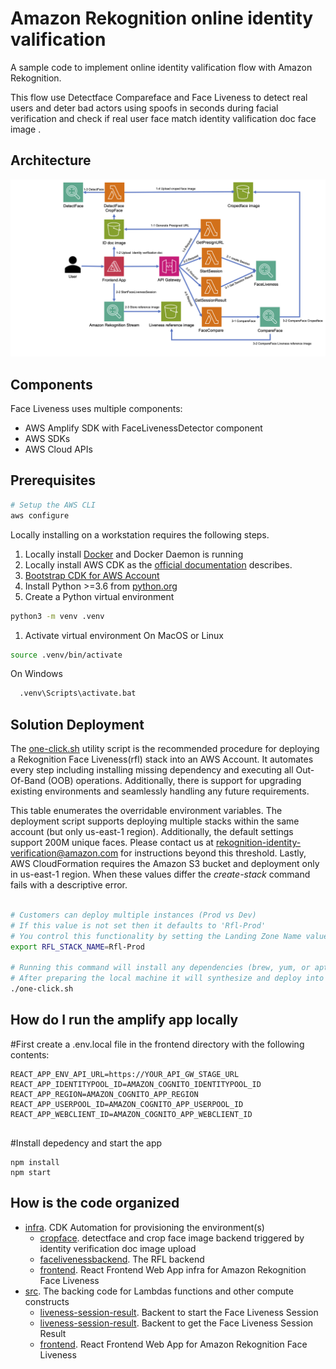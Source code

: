 # Amazon Rekognition online identity valification

A sample code to implement online identity valification flow with Amazon Rekognition.

This flow use Detectface Compareface and Face Liveness to detect real users and deter bad actors using spoofs in seconds during facial verification and check if real user face match identity valification doc face image .


## Architecture

![Architetcture](./docs/imgs/architecture.png)

## Components
Face Liveness uses multiple components:

* AWS Amplify SDK with FaceLivenessDetector component
* AWS SDKs
* AWS Cloud APIs


## Prerequisites


```sh
# Setup the AWS CLI
aws configure                                                                     
```

Locally installing on a workstation requires the following steps. 

1. Locally install [Docker](https://www.docker.com/ja-jp/) and Docker Daemon is running
1. Locally install AWS CDK as the [official documentation](https://docs.aws.amazon.com/cdk/latest/guide/getting_started.html) describes.
1. [Bootstrap CDK for AWS Account](https://github.com/aws/aws-cdk/blob/master/design/cdk-bootstrap.md) 
1. Install Python >=3.6 from [python.org](http://python.org/)
1. Create a Python virtual environment
  ```sh
  python3 -m venv .venv                                      
  ```

1. Activate virtual environment
  On MacOS or Linux
  ```sh
  source .venv/bin/activate                                       
  ```
  On Windows
  ```sh
    .venv\Scripts\activate.bat                                        
  ```



## Solution Deployment

The [one-click.sh](https://github.com/aws-samples/amazon-rekognition-face-liveness/blob/main/one-click.sh) utility script is the recommended procedure for deploying a Rekognition Face Liveness(rfl) stack into an AWS Account.  It automates every step including installing missing dependency and executing all Out-Of-Band (OOB) operations.  Additionally, there is support for upgrading existing environments and seamlessly handling any future requirements.  


This table enumerates the overridable environment variables.  The deployment script supports deploying multiple stacks within the same account (but only us-east-1 region).  Additionally, the default settings support 200M unique faces.  Please contact us at rekognition-identity-verification@amazon.com for instructions beyond this threshold.  Lastly, AWS CloudFormation requires the Amazon S3 bucket and deployment only in us-east-1 region.  When these values differ the *create-stack* command fails with a descriptive error.

```sh

# Customers can deploy multiple instances (Prod vs Dev)
# If this value is not set then it defaults to 'Rfl-Prod'
# You control this functionality by setting the Landing Zone Name value
export RFL_STACK_NAME=Rfl-Prod

# Running this command will install any dependencies (brew, yum, or apt required)
# After preparing the local machine it will synthesize and deploy into your environment.
./one-click.sh
```


## How do I run the amplify app locally
#First create a .env.local file in the frontend directory with the following contents:

```
REACT_APP_ENV_API_URL=https://YOUR_API_GW_STAGE_URL
REACT_APP_IDENTITYPOOL_ID=AMAZON_COGNITO_IDENTITYPOOL_ID
REACT_APP_REGION=AMAZON_COGNITO_APP_REGION
REACT_APP_USERPOOL_ID=AMAZON_COGNITO_APP_USERPOOL_ID
REACT_APP_WEBCLIENT_ID=AMAZON_COGNITO_APP_WEBCLIENT_ID


```

#Install depedency and start the app

```
npm install
npm start

```


## How is the code organized


- [infra](infra).  CDK Automation for provisioning the environment(s)
  - [cropface](infra/cropface/).  detectface and crop face image backend triggered by  identity verification doc image upload
  - [facelivenessbackend](infra/facelivenessbackend/).  The RFL backend
  - [frontend](infra/frontend/). React Frontend Web App infra for Amazon Rekognition Face Liveness
- [src](src).  The backing code for Lambdas functions and other compute constructs
  - [liveness-session-result](src/backend/start-liveness-session/).  Backent to start the Face Liveness Session
  - [liveness-session-result](src/backend/liveness-session-result/).  Backent to get the Face Liveness Session Result
  - [frontend](src/frontend).  React Frontend Web App for Amazon Rekognition Face Liveness


